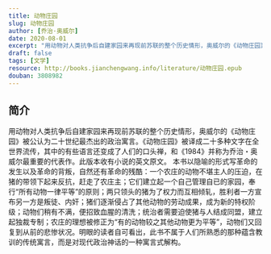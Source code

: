 ```yaml
---
title: 动物庄园
slug: 动物庄园
author: [乔治·奥威尔]
date: 2020-08-01
excerpt: "用动物对人类抗争后自建家园来再现前苏联的整个历史情形，奥威尔的《动物庄园》被公认为二十世纪最杰出的政治寓言。"
draft: false
tags: [文学]
resource: http://books.jianchengwang.info/literature/动物庄园.epub
douban: 3808982
---
```


## 简介

用动物对人类抗争后自建家园来再现前苏联的整个历史情形，奥威尔的《动物庄园》被公认为二十世纪最杰出的政治寓言。《动物庄园》被译成二十多种文字在全世界流传，其中的有些语言还变成了人们的口头禅，和《1984》并称为乔治・奥威尔最重要的代表作。此版本收有小说的英文原文。 本书以隐喻的形式写革命的发生以及革命的背叛，自然还有革命的残酷：一个农庄的动物不堪主人的压迫，在猪的带领下起来反抗，赶走了农庄主；它们建立起一个自己管理自已的家园，奉行“所有动物一律平等”的原则；两只领头的猪为了权力而互相倾轧，胜利者一方宣布另一方是叛徒、内奸；猪们逐渐侵占了其他动物的劳动成果，成为新的特权阶级；动物们稍有不满，便招致血腥的清洗；统治者需要迫使猪与人结成同盟，建立起独裁专制；农庄的理想被修正为“有的动物较之其他动物更为平等”，动物们又回复到从前的悲惨状况。明眼的读者自可看出，此书不属于人们所熟悉的那种蕴含教训的传统寓言，而是对现代政治神话的一种寓言式解构。